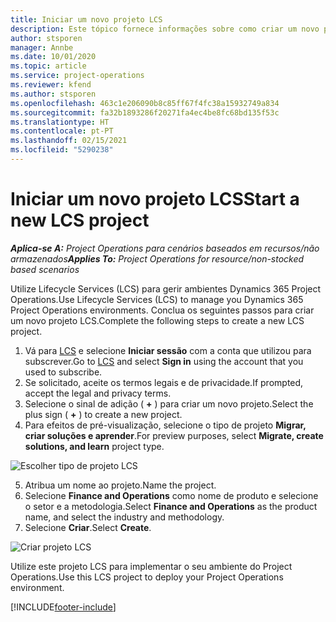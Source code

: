 ```yaml
---
title: Iniciar um novo projeto LCS
description: Este tópico fornece informações sobre como criar um novo projeto no LCS para o seu ambiente do Project Operations.
author: stsporen
manager: Annbe
ms.date: 10/01/2020
ms.topic: article
ms.service: project-operations
ms.reviewer: kfend
ms.author: stsporen
ms.openlocfilehash: 463c1e206090b8c85ff67f4fc38a15932749a834
ms.sourcegitcommit: fa32b1893286f20271fa4ec4be8fc68bd135f53c
ms.translationtype: HT
ms.contentlocale: pt-PT
ms.lasthandoff: 02/15/2021
ms.locfileid: "5290238"
---
```

# <a name="start-a-new-lcs-project"></a><span data-ttu-id="fd4ec-103">Iniciar um novo projeto LCS</span><span class="sxs-lookup"><span data-stu-id="fd4ec-103">Start a new LCS project</span></span>

<span data-ttu-id="fd4ec-104">_**Aplica-se A:** Project Operations para cenários baseados em recursos/não armazenados_</span><span class="sxs-lookup"><span data-stu-id="fd4ec-104">_**Applies To:** Project Operations for resource/non-stocked based scenarios_</span></span>

<span data-ttu-id="fd4ec-105">Utilize Lifecycle Services (LCS) para gerir ambientes Dynamics 365 Project Operations.</span><span class="sxs-lookup"><span data-stu-id="fd4ec-105">Use Lifecycle Services (LCS) to manage you Dynamics 365 Project Operations environments.</span></span> <span data-ttu-id="fd4ec-106">Conclua os seguintes passos para criar um novo projeto LCS.</span><span class="sxs-lookup"><span data-stu-id="fd4ec-106">Complete the following steps to create a new LCS project.</span></span>

1. <span data-ttu-id="fd4ec-107">Vá para [LCS](https://lcs.dynamics.com/Logon/Index) e selecione **Iniciar sessão** com a conta que utilizou para subscrever.</span><span class="sxs-lookup"><span data-stu-id="fd4ec-107">Go to [LCS](https://lcs.dynamics.com/Logon/Index) and select **Sign in** using the account that you used to subscribe.</span></span>
2. <span data-ttu-id="fd4ec-108">Se solicitado, aceite os termos legais e de privacidade.</span><span class="sxs-lookup"><span data-stu-id="fd4ec-108">If prompted, accept the legal and privacy terms.</span></span>
3. <span data-ttu-id="fd4ec-109">Selecione o sinal de adição ( **+** ) para criar um novo projeto.</span><span class="sxs-lookup"><span data-stu-id="fd4ec-109">Select the plus sign ( **+** ) to create a new project.</span></span>
4. <span data-ttu-id="fd4ec-110">Para efeitos de pré-visualização, selecione o tipo de projeto **Migrar, criar soluções e aprender**.</span><span class="sxs-lookup"><span data-stu-id="fd4ec-110">For preview purposes, select **Migrate, create solutions, and learn** project type.</span></span>

  ![Escolher tipo de projeto LCS](./media/create-lcs-1.png)

5. <span data-ttu-id="fd4ec-112">Atribua um nome ao projeto.</span><span class="sxs-lookup"><span data-stu-id="fd4ec-112">Name the project.</span></span> 
6. <span data-ttu-id="fd4ec-113">Selecione **Finance and Operations** como nome de produto e selecione o setor e a metodologia.</span><span class="sxs-lookup"><span data-stu-id="fd4ec-113">Select **Finance and Operations** as the product name, and select the industry and methodology.</span></span> 
7. <span data-ttu-id="fd4ec-114">Selecione **Criar**.</span><span class="sxs-lookup"><span data-stu-id="fd4ec-114">Select **Create**.</span></span>

![Criar projeto LCS](./media/create-lcs-2.png)

<span data-ttu-id="fd4ec-116">Utilize este projeto LCS para implementar o seu ambiente do Project Operations.</span><span class="sxs-lookup"><span data-stu-id="fd4ec-116">Use this LCS project to deploy your Project Operations environment.</span></span>



[!INCLUDE[footer-include](../includes/footer-banner.md)]